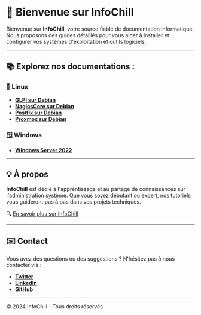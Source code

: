 <link rel="stylesheet" type="text/css" href="/assets/css/dark-theme.css">

# 🎉 Bienvenue sur InfoChill

Bienvenue sur **InfoChill**, votre source fiable de documentation informatique. Nous proposons des guides détaillés pour vous aider à installer et configurer vos systèmes d'exploitation et outils logiciels.

---

## 📚 Explorez nos documentations :

### 🐧 Linux
- **[GLPI sur Debian](linux/glpi-debian/index.md)**
- **[NagiosCore sur Debian](linux/nagioscore-debian/index.md)**
- **[Postfix sur Debian](linux/postfix-debian/index.md)**
- **[Proxmox sur Debian](linux/proxmox-debian/index.md)**

### 🪟 Windows
- **[Windows Server 2022](windows/winserv2022/index.md)**

---

## 💡 À propos
**InfoChill** est dédié à l'apprentissage et au partage de connaissances sur l'administration système. Que vous soyez débutant ou expert, nos tutoriels vous guideront pas à pas dans vos projets techniques.

🔍 [En savoir plus sur InfoChill](about.md)

---

## ✉️ Contact
Vous avez des questions ou des suggestions ? N'hésitez pas à nous contacter via :
- **[Twitter](#)**
- **[LinkedIn](#)**
- **[GitHub](#)**

---

&copy; 2024 InfoChill - Tous droits réservés
